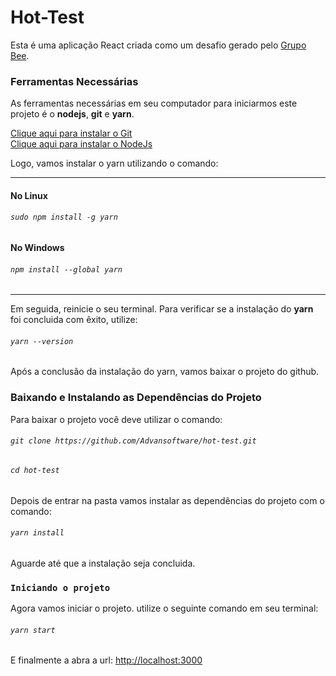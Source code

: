 # Hot-Test

Esta é uma aplicação React criada como um desafio gerado pelo [Grupo Bee](https://beeleads.com.br/).

### Ferramentas Necessárias
As ferramentas necessárias em seu computador para iniciarmos este projeto é o **nodejs**, **git** e **yarn**.

[Clique aqui para instalar o Git](https://git-scm.com/)<br/>
[Clique aqui para instalar o NodeJs](https://nodejs.org/en/download/)

Logo, vamos instalar o yarn utilizando o comando:

---
#### No Linux
###### `sudo npm install -g yarn`
#### No Windows
###### `npm install --global yarn`
---


Em seguida, reinicie o seu terminal.
Para verificar se a instalação do **yarn** foi concluida com êxito, utilize:

###### `yarn --version`

Após a conclusão da instalação do yarn, vamos baixar o projeto do github.

### Baixando e Instalando as Dependências do Projeto
Para baixar o projeto você deve utilizar o comando:
 
###### `git clone https://github.com/Advansoftware/hot-test.git`

###### `cd hot-test`

Depois de entrar na pasta vamos instalar as dependências do projeto com o comando:

###### `yarn install`

Aguarde até que a instalação seja concluida.

### `Iniciando o projeto`

Agora vamos iniciar o projeto. utilize o seguinte comando em seu terminal:

###### `yarn start`

E finalmente a abra a url: [http://localhost:3000](http://localhost:3000)

